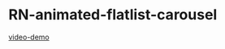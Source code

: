 # RN-animated-flatlist-carousel

[video-demo](https://user-images.githubusercontent.com/76502966/202165389-0f511689-b199-437f-a254-d01fdf5d01c5.webm)
